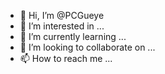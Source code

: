 - 👋 Hi, I’m @PCGueye
- 👀 I’m interested in ...
- 🌱 I’m currently learning ...
- 💞️ I’m looking to collaborate on ...
- 📫 How to reach me ...

<!---
PCGueye/PCGueye is a ✨ special ✨ repository because its `README.md` (this file) appears on your GitHub profile.
You can click the Preview link to take a look at your changes.
--->
